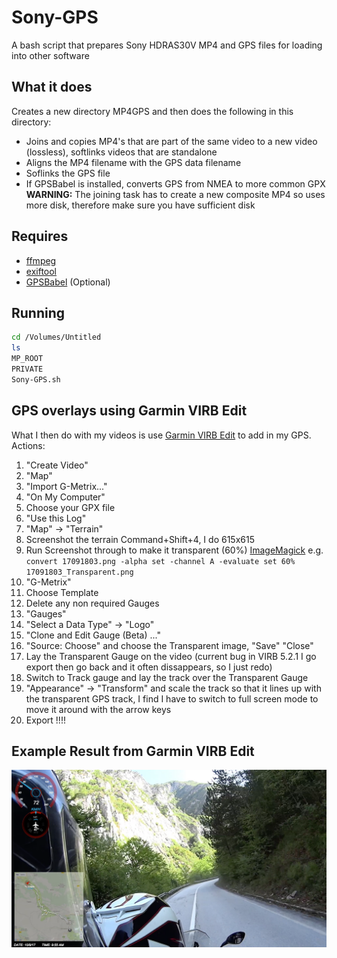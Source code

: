 # Sony-GPS
A bash script that prepares Sony HDRAS30V MP4 and GPS files for loading into other software

## What it does
Creates a new directory MP4GPS and then does the following in this directory:
* Joins and copies MP4's that are part of the same video to a new video (lossless), softlinks videos that are standalone
* Aligns the MP4 filename with the GPS data filename
* Soflinks the GPS file
* If GPSBabel is installed, converts GPS from NMEA to more common GPX
__WARNING:__ The joining task has to create a new composite MP4 so uses more disk, therefore make sure you have sufficient disk

## Requires
* [ffmpeg](https://ffmpeg.org)
* [exiftool](https://www.sno.phy.queensu.ca/~phil/exiftool/)
* [GPSBabel](https://www.gpsbabel.org) (Optional)

## Running
```bash
cd /Volumes/Untitled
ls
MP_ROOT
PRIVATE
Sony-GPS.sh
```

## GPS overlays using Garmin VIRB Edit
What I then do with my videos is use [Garmin VIRB Edit](https://itunes.apple.com/au/app/garmin-virb-edit/id703910885?mt=12) to add in my GPS. Actions:
1. "Create Video"
2. "Map"
3. "Import G-Metrix..."
4. "On My Computer"
5. Choose your GPX file
6. "Use this Log"
7. "Map" -> "Terrain"
8. Screenshot the terrain Command+Shift+4, I do 615x615
9. Run Screenshot through to make it transparent (60%) [ImageMagick](https://www.imagemagick.org/script/index.php) e.g. ```convert 17091803.png -alpha set -channel A -evaluate set 60% 17091803_Transparent.png```
10. "G-Metrix"
11. Choose Template
12. Delete any non required Gauges
13. "Gauges"
14. "Select a Data Type" -> "Logo"
15. "Clone and Edit Gauge (Beta) ..."
16. "Source: Choose" and choose the Transparent image, "Save" "Close"
17. Lay the Transparent Gauge on the video (current bug in VIRB 5.2.1 I go export then go back and it often dissappears, so I just redo)
18. Switch to Track gauge and lay the track over the Transparent Gauge
19. "Appearance" -> "Transform" and scale the track so that it lines up with the transparent GPS track, I find I have to switch to full screen mode to move it around with the arrow keys
20. Export !!!!

## Example Result from Garmin VIRB Edit
![VIRB Edit Rocks](VIRB%20Edit.png)
